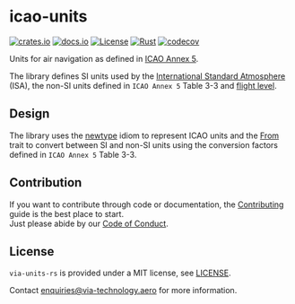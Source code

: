 # icao-units

[![crates.io](https://img.shields.io/crates/v/icao-units.svg)](https://crates.io/crates/icao-units)
[![docs.io](https://docs.rs/icao-units/badge.svg)](https://docs.rs/icao-units/)
[![License](https://img.shields.io/badge/License-MIT-blue)](https://opensource.org/license/mit/)
[![Rust](https://github.com/kenba/icao-units-rs/actions/workflows/rust.yml/badge.svg)](https://github.com/kenba/icao-units-rs/actions)
[![codecov](https://codecov.io/gh/kenba/icao-units-rs/graph/badge.svg?token=6DTOY9Y4BT)](https://codecov.io/gh/kenba/icao-units-rs)

Units for air navigation as defined in [ICAO Annex 5](https://store.icao.int/en/annex-5-units-of-measurement-to-be-used-in-the-air-and-ground-services).

The library defines SI units used by the [International Standard Atmosphere](https://en.wikipedia.org/wiki/International_Standard_Atmosphere) (ISA), the non-SI units defined in
 `ICAO Annex 5` Table 3-3 and [flight level](https://en.wikipedia.org/wiki/Flight_level).

## Design

The library uses the [newtype](https://rust-unofficial.github.io/patterns/patterns/behavioural/newtype.html) idiom to represent ICAO units and the [From](https://doc.rust-lang.org/std/convert/trait.From.html) trait to convert between SI and non-SI units using
the conversion factors defined in `ICAO Annex 5` Table 3-3.

## Contribution

If you want to contribute through code or documentation, the [Contributing](CONTRIBUTING.md) guide is the best place to start.  
Just please abide by our [Code of Conduct](CODE_OF_CONDUCT.md).

## License

`via-units-rs` is provided under a MIT license, see [LICENSE](LICENSE).

Contact <enquiries@via-technology.aero> for more information.
